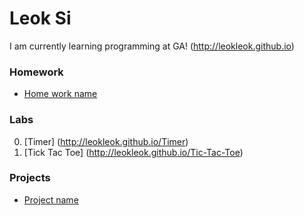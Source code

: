 # Leok Si

I am currently learning programming at GA!
(http://leokleok.github.io)


### Homework
* [Home work name](#link_to_your_homework_repo)

### Labs
0. [Timer] (http://leokleok.github.io/Timer)
0. [Tick Tac Toe] (http://leokleok.github.io/Tic-Tac-Toe)


### Projects
* [Project name](#link_to_your_project_repo)
